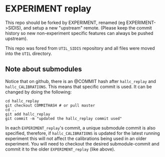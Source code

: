 EXPERIMENT replay 
=================

This repo should be forked by EXPERIMENT, renamed (eg EXPERIMENT->SIDIS), and 
setup a new "upstream" remote. (Please keep the commit history so new 
non-experiment specific features can always be pushed upstream).

This repo was fored from `UTIL_SIDIS` repository and all files were moved into 
the `UTIL` directory.



## Note about submodules

Notice that on github, there is an @COMMIT hash after `hallc_replay` and 
`hallc_CALIBRATIONS`.  This means that specific commit is used. It can be 
changed by doing the following:

```
cd hallc_replay
git checkout COMMITHASH # or pull master
cd ..
git add hallc_replay
git commit -m "updated the hallc_replay commit used"
```

In each `EXPERIMENT_replay`'s commit, a unique submodule commit is also 
specified, therefore,  if `hallc_CALIBRATIONS` is  updated for the latest 
running experiment this will not affect the calibrations being used in an older 
experiment.  You will need to checkout the desired submodule-commit and commit 
it to the older `EXPERIMENT_replay` (like above).



